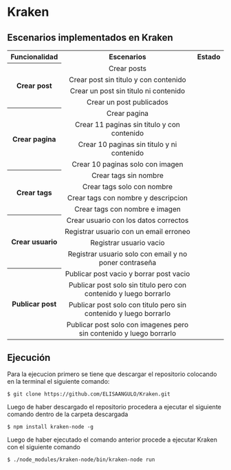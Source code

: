 # Kraken

## Escenarios implementados en Kraken

<table align="center">
<tr align="center">
<th><center>Funcionalidad</center></th>
<th><center>Escenarios</center></th>
<th><center>Estado</center></th>
</tr>
<tr align="center">
<th rowspan="4"><center> Crear post</center></th>
<td>Crear posts</td>
<td></td>
</tr>
<tr align="center">
<td>Crear post sin titulo y con contenido</td>
<td></td>
</tr>
<tr align="center">
<td>Crear un post sin titulo ni contenido</td>
<td></td>
</tr>
<tr align="center">
<td>Crear un post publicados</td>
<td></td>
</tr>
<tr align="center">
<th rowspan="4"><center>Crear pagina</center></th>
<td>Crear pagina </td>
<td></td>
</tr>
<tr align="center">
<td>Crear 11 paginas sin titulo y con contenido</td>
<td></td>
</tr>
<tr align="center">
<td>Crear 10 paginas sin titulo y ni contenido</td>
<td></td>
</tr>
<tr align="center">
<td>Crear 10 paginas solo con imagen</td>
<td></td>
</tr>
<tr align="center">
<th rowspan="4"><center> Crear tags</center></th>
<td>Crear tags sin nombre</td>
<td></td>
</tr>
<tr align="center">
<td>Crear tags solo con nombre</td>
<td></td>
</tr>
<tr align="center">
<td>Crear tags con nombre y descripcion</td>
<td></td>
</tr>
<tr align="center">
<td>Crear tags con nombre e imagen</td>
<td></td>
</tr>
<tr align="center">
<th rowspan="4"><center> Crear usuario</center></th>
<td>Crear usuario con los datos correctos</td>
<td></td>
</tr>
<tr align="center">
<td>Registrar usuario con un email erroneo</td>
<td></td>
</tr>
<tr align="center">
<td>Registrar usuario vacio</td>
<td></td>
</tr>
<tr align="center">
<td>Registrar usuario solo con email y no poner contraseña </td>
<td></td>
</tr>
<tr align="center">
<th rowspan="4"><center> Publicar post</center></th>
<td>Publicar post vacio y borrar post vacio</td>
<td></td>
</tr>
<tr align="center">
<td>Publicar post solo sin titulo pero con contenido y luego borrarlo</td>
<td></td>
</tr>
<tr align="center">
<td>Publicar post solo con titulo pero sin contenido y luego borrarlo</td>
<td></td>
</tr>
<tr align="center">
<td>Publicar post solo con imagenes pero sin contenido y luego borrarlo</td>
<td></td>
</tr>
</table>


## Ejecución

Para la ejecucion primero se tiene que descargar el repositorio colocando en la terminal el siguiente comando:

```shell
$ git clone https://github.com/ELISAANGULO/Kraken.git
```
Luego de haber descargado el repositorio procedera a ejecutar el siguiente comando dentro de la carpeta descargada

```shell
$ npm install kraken-node -g
```

Luego de haber ejecutado el comando anterior procede a ejecutar Kraken con el siguiente comando

```shell
$ ./node_modules/kraken-node/bin/kraken-node run
```
